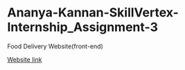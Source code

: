 # Ananya-Kannan-SkillVertex-Internship_Assignment-3
Food Delivery Website(front-end)

[Website link](https://foodit-delivery.netlify.app/)
